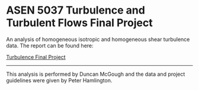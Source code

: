 # ASEN 5037 Turbulence and Turbulent Flows Final Project 
An analysis of homogeneous isotropic and homogeneous shear turbulence data. The report can be found here:

[Turbulence Final Project](https://github.com/duncanam/5037project/blob/master/mcgoughProject2.pdf)

---

This analysis is performed by Duncan McGough and the data and project guidelines were given by Peter Hamlington. 
